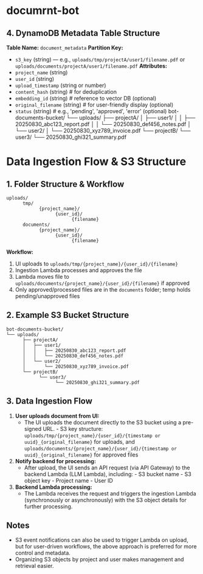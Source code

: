 # documrnt-bot
## 4. DynamoDB Metadata Table Structure
**Table Name:** `document_metadata`
**Partition Key:**
- `s3_key` (string) — e.g., `uploads/tmp/projectA/user1/filename.pdf` or `uploads/documents/projectA/user1/filename.pdf`
**Attributes:**
- `project_name` (string)
- `user_id` (string)
- `upload_timestamp` (string or number)
- `content_hash` (string)         # for deduplication
- `embedding_id` (string)         # reference to vector DB (optional)
- `original_filename` (string)    # for user-friendly display (optional)
- `status` (string)               # e.g., 'pending', 'approved', 'error' (optional)
bot-documents-bucket/
└── uploads/
   ├── projectA/
   │   ├── user1/
   │   │   ├── 20250830_abc123_report.pdf
   │   │   └── 20250830_def456_notes.pdf
   │   └── user2/
   │       └── 20250830_xyz789_invoice.pdf
   └── projectB/
      └── user3/
         └── 20250830_ghi321_summary.pdf
# Data Ingestion Flow & S3 Structure
## 1. Folder Structure & Workflow

```text
uploads/
      tmp/
            {project_name}/
                  {user_id}/
                        {filename}
      documents/
            {project_name}/
                  {user_id}/
                        {filename}
```
**Workflow:**
1. UI uploads to `uploads/tmp/{project_name}/{user_id}/{filename}`
2. Ingestion Lambda processes and approves the file
3. Lambda moves file to `uploads/documents/{project_name}/{user_id}/{filename}` if approved
4. Only approved/processed files are in the `documents` folder; temp holds pending/unapproved files
## 2. Example S3 Bucket Structure
```text
bot-documents-bucket/
└── uploads/
      ├── projectA/
      │   ├── user1/
      │   │   ├── 20250830_abc123_report.pdf
      │   │   └── 20250830_def456_notes.pdf
      │   └── user2/
      │       └── 20250830_xyz789_invoice.pdf
      └── projectB/
            └── user3/
                  └── 20250830_ghi321_summary.pdf
```
## 3. Data Ingestion Flow
1. **User uploads document from UI:**
      - The UI uploads the document directly to the S3 bucket using a pre-signed URL.
            - S3 key structure: `uploads/tmp/{project_name}/{user_id}/{timestamp or uuid}_{original_filename}` for uploads, and `uploads/documents/{project_name}/{user_id}/{timestamp or uuid}_{original_filename}` for approved files
2. **Notify backend for processing:**
      - After upload, the UI sends an API request (via API Gateway) to the backend Lambda (LLM Lambda), including:
            - S3 bucket name
            - S3 object key
            - Project name
            - User ID
3. **Backend Lambda processing:**
      - The Lambda receives the request and triggers the ingestion Lambda (synchronously or asynchronously) with the S3 object details for further processing.
## Notes
- S3 event notifications can also be used to trigger Lambda on upload, but for user-driven workflows, the above approach is preferred for more control and metadata.
- Organizing S3 objects by project and user makes management and retrieval easier.
